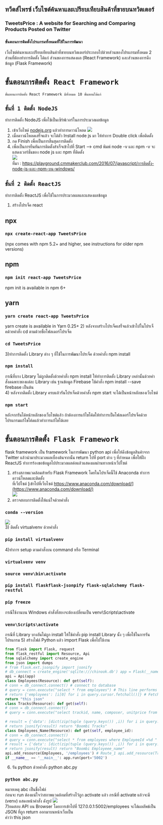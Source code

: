 ## ทวีตส์ไพรซ์ เว็บไซต์ค้นหาและเปรียบเทียบสินค้าที่ขายบนทวิตเตอร์
### TweetsPrice : A website for Searching and Comparing Products Posted on Twitter
### `ขั้นตอนการติดตั้งโปรแกรมทั้งหมดที่ใช้ในการพัฒนา`

เว็บไซต์ค้นหาและเปรียบเทียบสินค้าที่ขายบนทวิตเตอร์ประกอบไปด้วยส่วนของโปรแกรมทั้งหมด 2 ส่วนที่ต้องทำการติดตั้ง ได้แก่ ส่วนของการแสดงผล (React Framework) และส่วนของการดึงข้อมูล (Flask Framework)

# `ขั้นตอนการติดตั้ง React Framework`

    ขั้นตอนการติดตั้ง React Framework มีทั้งหมด 10 ขั้นตอนได้แก่
## `ขั้นที่ 1 ติดตั้ง NodeJS`

ทำการติดตั้ง NodeJS เพื่อใช้เป็นเซิร์ฟเวอร์ในการประมวลผลข้อมูล
1) เข้าเว็บไซด์ [nodejs.org](https://nodejs.org/en/) แล้วทำการดาวน์โหลด
![](https://i2.wp.com/farm8.staticflickr.com/7375/27917766142_0f7f6a5b02_z.jpg?resize=640%2C346&ssl=1)<br>
2) เมื่อดาวน์โหลดเสร็จแล้ว จะได้ตัว Install node js มา ให้ทำการ Double click เพื่อติดตั้ง<br>
3) กด Finish เพื่อเป็นการสิ้นสุดการติดตั้ง<br>
4) เพื่อเป็นการยืนยันการติดตั้งสำเร็จเข้าไปที่ Start –> cmd พิมพ์ node -v และ npm -v จะแสดงเวอร์ชั่นของ node js และ npm ที่ติดตั้ง<br>
![](https://i0.wp.com/farm8.staticflickr.com/7377/27406167804_91c8ab07c6_z.jpg?resize=640%2C339&ssl=1)<br>
ที่มา : https://playground.cmmakerclub.com/2016/07/javascript/การติดตั้ง-node-js-และ-npm-บน-windows/<br>

## `ขั้นที่ 2 ติดตั้ง ReactJS`
ทำการติดตั้ง ReactJS เพื่อใช้ในการประมวลผลและแสดงผลข้อมูล
1) สร้างโปรเจ็ค react 
## npx
### `npx create-react-app TweetsPrice`
(npx comes with npm 5.2+ and higher, see instructions for older npm versions)
## npm
### `npm init react-app TweetsPrice`
npm init <initializer> is available in npm 6+
## yarn
### `yarn create react-app TweetsPrice`
yarn create is available in Yarn 0.25+
2) หลังจากสร้างโปรเจ็คเสร็จแล้วเข้าไปในโปรเจ็คด้วยคำสั่ง cd ตามด้วยชื่อโฟลเดอร์โปรเจ็ค
### `cd TweetsPrice`
3)ทำการติดตั้ง Library ต่าง ๆ ที่ใช้ในการพัฒนาโปรเจ็ค ด้วยคำสั่ง npm install
### `npm install`
กรณีที่บาง Library ไม่ถูกติดตั้งด้วยคำสั่ง npm install ให้ทำการติดตั้ง Library เหล่านั้นด้วยคำสั่งดฉพาะของแต่ละ Library เช่น ฐานข้อมูล Firebase ใช้คำสั่ง  npm install --save firebase เป็นต้น <br>
4) หลังจากติดตั้ง Library ครบแล้วรันโปรเจ็คด้วยคำสั้ง npm start จะได้เป็นหน้าหลักของเว็บไซต์
### `npm start`
หลังจากรันได้หน้าหลักของเว็บไซต์แล้ว ถ้าต้องการแก้ไขโค้ดให้ทำการเป็ดโฟลเดอร์โปรเจ็คด้วยโปรแกรมแก้ไขโค้ดแล้วทำการแก้ไขได้เลย <br>

# `ขั้นตอนการติดตั้ง Flask Framework`
flask framework เป็น framework ในการพัฒนา python api เพื่อให้ดึงข้อมูลสินค้าจาก Twitter แล้วนำมาประมวลผลเบื่องต้นจากนั้น return ไปที่ port ต่าง ๆ ที่กำหนด เพื่อให้ฝั่ง ReactJS ทำการร้องขอข้อมูลไปประมวลผลต่อแล้วแสดงผลผ่านทางหน้าเว็ปไซต์

1) สร้างสภาพแวดล้อมสำหรับ Flask Framework โดยในโปรเจ็คนี้ใช้ Anaconda ทำการดาวน์โหลดและติดตั้ง<br>
ที่เว็ปไซต์ [เข้าไปที่เว็บไซต์ https://www.anaconda.com/download/](https://www.anaconda.com/download/)<br>
![](https://cdn-images-1.medium.com/max/800/1*doEWg12t2rYwiLTa6kt0Rw.png)<br>
2) ตรวจสอบการติดตั้งให้แน่ใจด้วยคำสั่ง
### `conda --version`
![](https://cdn-images-1.medium.com/max/800/1*7ChGM2Z_-l_nxyOmqd_bQQ.png)<br>
3) ติดตั้ง virtualvenv ด้วยคำสั่ง
### `pip install virtualvenv`
4)ทําการ setup ตามคําสั่งบน command หรือ Terminal
### `virtualvenv venv`
### `source venv\bin\activate`
### `pip install flaskflask-jsonpify flask-sqlalchemy flask-restful`
### `pip freeze`
กรณีใช้งานบน Windows คำสั่งที่สองจะต้องเปลี่ยนเป็น venv\Scripts\activate
### `venv\Scripts\activate`<br>

กรณีที่ Library บางอันไม่ถูก install ให้ใช้คำสั่ง pip install Library นั้ง ๆ เพื่อใช้ในการรันโปรแกรม 
5) สร้างไฟล์ Python แล้ว import Flask เพื่อไปใช้งาน
```python
from flask import Flask, request
from flask_restful import Resource, Api
from sqlalchemy import create_engine
from json import dumps
# from flask.ext.jsonpify import jsonify
# db_connect = create_engine('sqlite:///chinook.db') app = Flask(__name__)
api = Api(app)
class Employees(Resource): def get(self):
# conn = db_connect.connect() # connect to database
# query = conn.execute("select * from employees") # This line performs query and returns json result
# return {'employees': [i[0] for i in query.cursor.fetchall()]} # Fetches first column that is Employee ID
return "this json"
class Tracks(Resource): def get(self):
# conn = db_connect.connect()
# query = conn.execute("select trackid, name, composer, unitprice from tracks;")
 
# result = {'data': [dict(zip(tuple (query.keys()) ,i)) for i in query.cursor]}
# return jsonify(result) return "Boombi Tracks"
class Employees_Name(Resource): def get(self, employee_id):
# conn = db_connect.connect()
# query = conn.execute("select * from employees where EmployeeId =%d " %int(employee_id))
# result = {'data': [dict(zip(tuple (query.keys()) ,i)) for i in query.cursor]}
# return jsonify(result) return "Boombi Employeee_name"
api.add_resource(Employees, '/employees') # Route_1 api.add_resource(Tracks, '/tracks') # Route_2 api.add_resource(Employees_Name, '/employees/<employee_id>') # Route_3
if __name__ == '__main__': app.run(port='5002')
```
6) รัน python ด้วยคำสั้ง python abc.py 
### `python abc.py`
หมายเหตุ abc เป็นชื่อไฟล์<br>
ก่อนจะ run ต้องแน่ใจว่าสภาพแวดล้อมที่สร้างไว้ถูก activate แล้ว กรณีที่ activate แล้วจะมี (venv) แสดงหน้าคำสั่ง ดังรูป
![](https://miro.medium.com/max/1400/1*g88484BWaronveAsDjoD-g.png)<br>
7)ทดสอบ API บน Browser โดยการเข้าไปที่ 127.0.0.1:5002/employees จะได้ผลลัพธ์เป็น JSON ที่ถูก return ออกมาบนหน้าเว็บเป็น <br>
คำว่า this json <br>